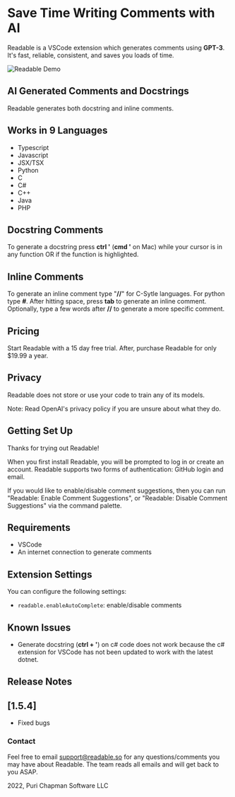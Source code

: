 # Save Time Writing Comments with AI

Readable is a VSCode extension which generates comments using **GPT-3**. It's fast, reliable, consistent, and saves you loads of time.

![Readable Demo](https://github.com/ReadableLabs/readable/blob/main/output.gif?raw=true)

## AI Generated Comments and Docstrings

Readable generates both docstring and inline comments.

## Works in 9 Languages

- Typescript
- Javascript
- JSX/TSX
- Python
- C
- C#
- C++
- Java
- PHP

## Docstring Comments

To generate a docstring press **ctrl '** (**cmd '** on Mac) while your cursor is in any function OR if the function is highlighted.

## Inline Comments

To generate an inline comment type "**//**" for C-Sytle languages. For python type **#**. After hitting space, press **tab** to generate an inline comment. Optionally, type a few words after **//** to generate a more specific comment.

## Pricing

Start Readable with a 15 day free trial. After, purchase Readable for only $19.99 a year.

## Privacy

Readable does not store or use your code to train any of its models.

Note: Read OpenAI's privacy policy if you are unsure about what they do.

## Getting Set Up

Thanks for trying out Readable!

When you first install Readable, you will be prompted to log in or create an account. Readable supports two forms of authentication: GitHub login and email.

If you would like to enable/disable comment suggestions, then you can run "Readable: Enable Comment Suggestions", or "Readable: Disable Comment Suggestions" via the command palette.

## Requirements

- VSCode
- An internet connection to generate comments

## Extension Settings

You can configure the following settings:

- `readable.enableAutoComplete`: enable/disable comments

## Known Issues

- Generate docstring (**ctrl + '**) on c# code does not work because the c# extension for VSCode has not been updated to work with the latest dotnet.

## Release Notes

## [1.5.4]

- Fixed bugs

### Contact

Feel free to email support@readable.so for any questions/comments you may have about Readable. The team reads all emails and will get back to you ASAP.

2022, Puri Chapman Software LLC
